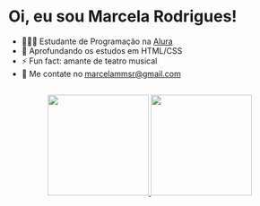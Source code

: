 ##

<h1> Oi, eu sou Marcela Rodrigues! </h1> 

- 👩🏻‍🎓 Estudante de Programação na <a href="https://www.alura.com.br/">Alura</a>
- 💾 Aprofundando os estudos em HTML/CSS
- ⚡ Fun fact: amante de teatro musical
- 💬 Me contate no marcelammsr@gmail.com

##

<div align="center">
  <a href="https://github.com/marcelarodrigues">
  <img height="180em" src="https://github-readme-stats.vercel.app/api?username=marcelarodrigues&show_icons=true&theme=dark&include_all_commits=true&count_private=true"/>
  <img height="180em" src="https://github-readme-stats.vercel.app/api/top-langs/?username=marcelarodrigues&layout=compact&langs_count=7&theme=dark"/>
</div>
